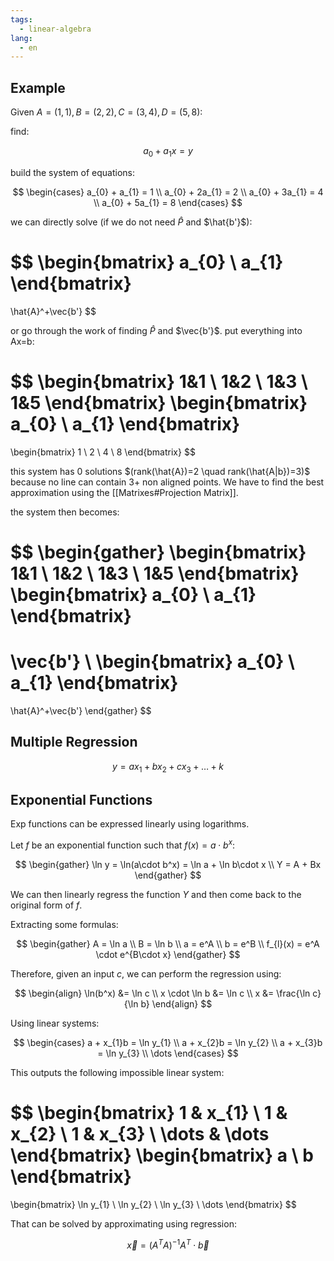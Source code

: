 ```yaml
---
tags:
  - linear-algebra
lang:
  - en
---
```


## Example

Given $A=(1,1), B=(2,2), C=(3,4), D=(5,8)$:

find:

$$
a_{0}+a_{1}x = y
$$

build the system of equations:

$$
\begin{cases}
a_{0} + a_{1} = 1 \\
a_{0} + 2a_{1} = 2 \\
a_{0} + 3a_{1} = 4 \\
a_{0} + 5a_{1} = 8
\end{cases}
$$


we can directly solve (if we do not need $\hat{P}$ and $\hat{b'}$):

$$
\begin{bmatrix}
a_{0} \\
a_{1}
\end{bmatrix}
=
\hat{A}^+\vec{b'}
$$

or go through the work of finding $\hat{P}$ and $\vec{b'}$. put everything into Ax=b:

$$
\begin{bmatrix}
1&1 \\
1&2 \\
1&3 \\
1&5
\end{bmatrix}
\begin{bmatrix}
a_{0} \\
a_{1}
\end{bmatrix}
=
\begin{bmatrix}
1 \\
2 \\
4 \\
8
\end{bmatrix}
$$

this system has 0 solutions $(rank(\hat{A})=2 \quad rank(\hat{A|b})=3)$ because no line can contain 3+ non aligned points. We have to find the best approximation using the [[Matrixes#Projection Matrix]].

the system then becomes:

$$
\begin{gather}
\begin{bmatrix}
1&1 \\
1&2 \\
1&3 \\
1&5
\end{bmatrix}
\begin{bmatrix}
a_{0} \\
a_{1}
\end{bmatrix}
=
\vec{b'} \\
\begin{bmatrix}
a_{0} \\
a_{1}
\end{bmatrix}
=
\hat{A}^+\vec{b'}
\end{gather}
$$

## Multiple Regression

$$
y = ax_{1} + bx_{2} + cx_{3} + \dots + k
$$

## Exponential Functions

Exp functions can be expressed linearly using logarithms.

Let $f$ be an exponential function such that $f(x) = a\cdot b^x$:

$$
\begin{gather}
\ln y = \ln(a\cdot b^x) = \ln a + \ln b\cdot x \\
Y = A + Bx
\end{gather}
$$

We can then linearly regress the function $Y$ and then come back to the original form of $f$.

Extracting some formulas:

$$
\begin{gather}
A = \ln a \\
B = \ln b \\
a = e^A \\
b = e^B \\
f_{l}(x) = e^A \cdot e^{B\cdot x}
\end{gather}
$$

Therefore, given an input $c$, we can perform the regression using:

$$
\begin{align}
\ln(b^x) &= \ln c \\
x \cdot \ln b &= \ln c \\
x &= \frac{\ln c}{\ln b}
\end{align}
$$

Using linear systems:

$$
\begin{cases}
a + x_{1}b = \ln y_{1} \\
a + x_{2}b = \ln y_{2} \\
a + x_{3}b = \ln y_{3} \\
\dots
\end{cases}
$$

This outputs the following impossible linear system:

$$
\begin{bmatrix}
1 & x_{1} \\
1 & x_{2} \\
1 & x_{3} \\
\dots & \dots
\end{bmatrix}
\begin{bmatrix}
a \\ b
\end{bmatrix}
=
\begin{bmatrix}
\ln y_{1} \\
\ln y_{2} \\
\ln y_{3} \\
\dots
\end{bmatrix}
$$

That can be solved by approximating using regression:

$$
\vec{x} = (A^T A)^{-1} A^T \cdot \vec{b}
$$